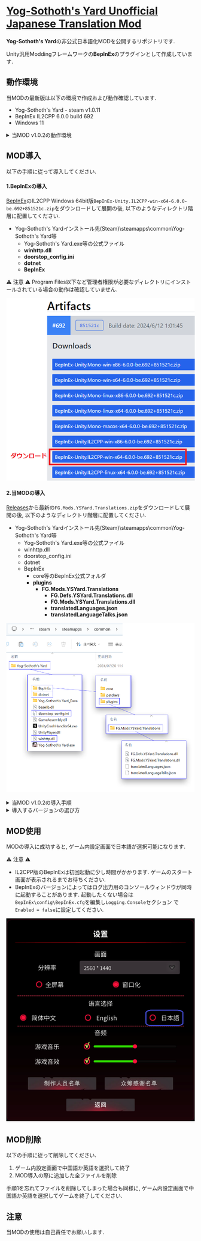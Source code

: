 # [Yog-Sothoth's Yard Unofficial Japanese Translation Mod](https://github.com/fronsglaciei/ysytrans/releases)

**Yog-Sothoth's Yard**の非公式日本語化MODを公開するリポジトリです.

Unity汎用Moddingフレームワークの**BepInEx**のプラグインとして作成しています.

## 動作環境

当MODの最新版は以下の環境で作成および動作確認しています.

* Yog-Sothoth's Yard - steam v1.0.11
* BepInEx IL2CPP 6.0.0 build 692
* Windows 11

<details>
<summary>当MOD v1.0.2の動作環境</summary>

<ul>
  <li>Yog-Sothoth's Yard - steam 2024/06/28版</li>
  <li>BepInEx 5.4.23.2</li>
  <li>Windows 11</li>
</ul>

</details>

## MOD導入

以下の手順に従って導入してください.

#### 1.BepInExの導入

[BepInEx](https://builds.bepinex.dev/projects/bepinex_be)のIL2CPP Windows 64bit版`BepInEx-Unity.IL2CPP-win-x64-6.0.0-be.692+851521c.zip`をダウンロードして展開の後, 以下のようなディレクトリ階層に配置してください.

* Yog-Sothoth's Yardインストール先(Steam)\steamapps\common\Yog-Sothoth's Yard等
  * Yog-Sothoth's Yard.exe等の公式ファイル
  * **winhttp.dll**
  * **doorstop_config.ini**
  * **dotnet**
  * **BepInEx**

⚠ 注意 ⚠
Program Files以下など管理者権限が必要なディレクトリにインストールされている場合の動作は確認していません.

![BepInExのダウンロード](assets/00_download.png "BepInExのダウンロード")

#### 2.当MODの導入

[Releases](https://github.com/fronsglaciei/ysytrans/releases)から最新の`FG.Mods.YSYard.Translations.zip`をダウンロードして展開の後, 以下のようなディレクトリ階層に配置してください.

* Yog-Sothoth's Yardインストール先(Steam)\steamapps\common\Yog-Sothoth's Yard等
  * Yog-Sothoth's Yard.exe等の公式ファイル
  * winhttp.dll
  * doorstop_config.ini
  * dotnet
  * BepInEx
    * core等のBepInEx公式フォルダ
    * **plugins**
      * **FG.Mods.YSYard.Translations**
        * **FG.Defs.YSYard.Translations.dll**
        * **FG.Mods.YSYard.Translations.dll**
        * **translatedLanguages.json**
        * **translatedLanguageTalks.json**

![ファイルの配置](assets/00_directory.png "ファイルの配置")

<details>
<summary>当MOD v1.0.2の導入手順</summary>
<h4 id="1bepinexの導入-1">1.BepInExの導入<a class="anchorjs-link " href="#1bepinexの導入-1" aria-label="Anchor" data-anchorjs-icon="" style="font: 1em / 1 anchorjs-icons; padding-left: 0.375em;"></a></h4>
<p>
  <a href="https://github.com/BepInEx/BepInEx/releases">BepInEx</a>のWindows 64bit版<code class="language-plaintext highlighter-rouge">BepInEx_win_x64_5.4.23.2.zip</code>をダウンロードして展開の後, 以下のようなディレクトリ階層に配置してください.
</p>

<ul>
  <li>Yog-Sothoth’s Yardインストール先(Steam)\steamapps\common\Yog-Sothoth’s Yard等
    <ul>
      <li>Yog-Sothoth’s Yard.exe等の公式ファイル</li>
      <li><strong>winhttp.dll</strong></li>
      <li><strong>doorstop_config.ini</strong></li>
      <li><strong>BepInEx</strong></li>
    </ul>
  </li>
</ul>

<p>⚠ 注意 ⚠
Program Files以下など管理者権限が必要なディレクトリにインストールされている場合の動作は確認していません.</p>

<h4 id="2当modの導入">2.当MODの導入<a class="anchorjs-link " href="2当modの導入-1" aria-label="Anchor" data-anchorjs-icon="" style="font: 1em / 1 anchorjs-icons; padding-left: 0.375em;"></a></h4>

<p><a href="https://github.com/fronsglaciei/ysytrans/releases">Releases</a>からv1.0.2の<code class="language-plaintext highlighter-rouge">FG.Mods.YSYard.Translations.zip</code>をダウンロードして展開の後, 以下のようなディレクトリ階層に配置してください.</p>

<ul>
  <li>Yog-Sothoth’s Yardインストール先(Steam)\steamapps\common\Yog-Sothoth’s Yard等
    <ul>
      <li>Yog-Sothoth’s Yard.exe等の公式ファイル</li>
      <li>winhttp.dll</li>
      <li>doorstop_config.ini</li>
      <li>BepInEx
        <ul>
          <li>core等のBepInEx公式フォルダ</li>
          <li><strong>plugins</strong>
            <ul>
              <li><strong>FG.Mods.YSYard.Translations</strong>
                <ul>
                  <li><strong>FG.Defs.YSYard.Translations.dll</strong></li>
                  <li><strong>FG.Mods.YSYard.Translations.dll</strong></li>
                  <li><strong>translatedLanguages.json</strong></li>
                  <li><strong>translatedLanguageTalks.json</strong></li>
                </ul>
              </li>
            </ul>
          </li>
        </ul>
      </li>
    </ul>
  </li>
</ul>
<p><img src="assets/00_directory_old.png" alt="ファイルの配置" title="ファイルの配置"></p>
</details>

<details>
<summary>導入するバージョンの選び方</summary>
<p>
ゲーム本体のバージョンが最新の場合, 当MOD<a href="#1bepinexの導入">最新版の導入手順</a>に従ってください.
</p>
<p>
ゲーム本体のバージョンがわからない場合, インストールされたディレクトリの構成を確認し, <code class="language-plaintext highlighter-rouge">GameAssembly.dll</code>が<code class="language-plaintext highlighter-rouge">Yog-Sothoth's Yard.exe</code>と同じ階層に存在する場合は, 当MOD<a href="#1bepinexの導入">最新版の導入手順</a>に従ってください. 存在しない場合, 当MOD<a href="#1bepinexの導入-1">v1.0.2の導入手順</a>に従ってください.
</p>
</details>

## MOD使用

MODの導入に成功すると, ゲーム内設定画面で日本語が選択可能になります.

⚠ 注意 ⚠

* IL2CPP版のBepInExは初回起動に少し時間がかかります. ゲームのスタート画面が表示されるまでお待ちください.
* BepInExのバージョンによってはログ出力用のコンソールウィンドウが同時に起動することがあります. 起動したくない場合は`BepInEx\config\BepInEx.cfg`を編集し`Logging.Console`セクション
で`Enabled = false`に設定してください.

![設定画面](assets/01_settings.png "設定画面")

## MOD削除

以下の手順に従って削除してください.

1. ゲーム内設定画面で中国語か英語を選択して終了
2. MOD導入の際に追加した全ファイルを削除

手順1を忘れてファイルを削除してしまった場合も同様に, ゲーム内設定画面で中国語か英語を選択してゲームを終了してください.

## 注意

当MODの使用は自己責任でお願いします.
